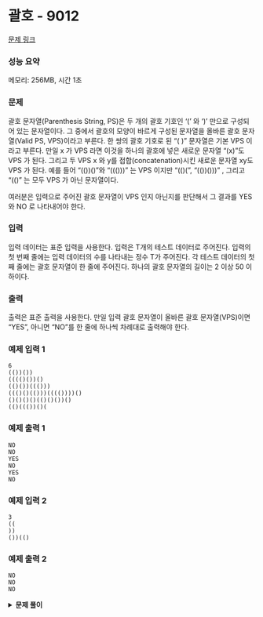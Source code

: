 # 괄호 - 9012

[문제 링크](https://www.acmicpc.net/problem/9012)

### 성능 요약

메모리: 256MB, 시간 1초

### 문제

괄호 문자열(Parenthesis String, PS)은 두 개의 괄호 기호인 ‘(’ 와 ‘)’ 만으로 구성되어 있는 문자열이다. 그 중에서 괄호의 모양이 바르게 구성된 문자열을 올바른 괄호 문자열(Valid PS, VPS)이라고 부른다. 한 쌍의 괄호 기호로 된 “( )” 문자열은 기본 VPS 이라고 부른다. 만일 x 가 VPS 라면 이것을 하나의 괄호에 넣은 새로운 문자열 “(x)”도 VPS 가 된다. 그리고 두 VPS x 와 y를 접합(concatenation)시킨 새로운 문자열 xy도 VPS 가 된다. 예를 들어 “(())()”와 “((()))” 는 VPS 이지만 “(()(”, “(())()))” , 그리고 “(()” 는 모두 VPS 가 아닌 문자열이다.

여러분은 입력으로 주어진 괄호 문자열이 VPS 인지 아닌지를 판단해서 그 결과를 YES 와 NO 로 나타내어야 한다.

### 입력

입력 데이터는 표준 입력을 사용한다. 입력은 T개의 테스트 데이터로 주어진다. 입력의 첫 번째 줄에는 입력 데이터의 수를 나타내는 정수 T가 주어진다. 각 테스트 데이터의 첫째 줄에는 괄호 문자열이 한 줄에 주어진다. 하나의 괄호 문자열의 길이는 2 이상 50 이하이다.

### 출력

출력은 표준 출력을 사용한다. 만일 입력 괄호 문자열이 올바른 괄호 문자열(VPS)이면 “YES”, 아니면 “NO”를 한 줄에 하나씩 차례대로 출력해야 한다.

### 예제 입력 1

```
6
(())())
(((()())()
(()())((()))
((()()(()))(((())))()
()()()()(()()())()
(()((())()(
```

### 예제 출력 1

```
NO
NO
YES
NO
YES
NO
```

### 예제 입력 2

```
3
((
))
())(()
```

### 예제 출력 2

```
NO
NO
NO
```

<details><summary><b>문제 풀이</b></summary>
<div markdown="1">

### 첫 번째 시도

```js
const [n, ...input] = require("fs")
  .readFileSync("/dev/stdin")
  .toString()
  .trim()
  .split("\n");

function Solution(input) {
  for (let string of input) {
    const stackLeft = [];
    const stackRight = [];
    const parenthesis = string.split("");
    parenthesis.forEach((ps) => {
      if (ps === "(") stackLeft.push(ps);
      else stackRight.push(ps);
    });
    console.log(stackLeft.length === stackRight.length ? "YES" : "NO");
  }
}

Solution(input);
```

문제를 너무 가볍게 생각했다. 스택을 제대로 이용할 생각을 못하고 괄호의 수만 같으면 문제가 해결될거라고 생각하고, 문제를 풀이했고 당연히 실패였다.

### Solution

```js
// 생략....
function Solution(input) {
  let result = "";
  for (let line of input) {
    const parenthesis = line.split("");

    const stack = [];
    while (parenthesis.length > 0) {
      const cur = parenthesis.pop();

      if (cur === ")") {
        stack.push(cur);
        continue;
      }
      if (cur === "(" && stack[0] === ")") {
        stack.pop();
      } else {
        stack.push(cur);
      }
    }
    if (stack.length > 0) result += "NO\n";
    else result += "YES\n";
  }
  console.log(result.trim());
}

Solution(input);
```

- 각 줄마다 들어온 입력을 `split()`해서 괄호들을 쪼개 배열에 담는다.
- stack 역할을 할 빈 배열 생성
- 쪼갠 괄호들의 배열의 길이가 0보다 클때까지 반복문을 돈다.
- 한 턴마다 가장 마지막 인덱스를 꺼내서 조건을 확인한다.
- 괄호가 ')'라면 스택에 넣고
- '(' 이면서 스택에 첫번째가 ')'라면 `pop()`, 아니라면 `push()` 한다.
  - 스택에는 ')'밖에 없으니까 '('를 만나면 유효한 괄호 모양이 된다.
- 반복문을 돌고 스택의 길이가 0보다 크다면 유효하지 않은 배열, 0이라면 유효한 배열이므로 각각 NO, YES를 result 문자열에 담아 출력한다.

</div>
</details>
